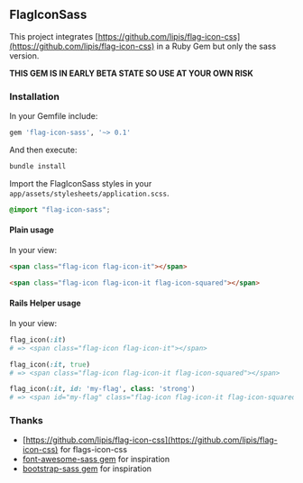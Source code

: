 FlagIconSass
---

This project integrates [https://github.com/lipis/flag-icon-css](https://github.com/lipis/flag-icon-css) in a Ruby Gem but only the sass version.

**THIS GEM IS IN EARLY BETA STATE SO USE AT YOUR OWN RISK**

### Installation

In your Gemfile include:

```ruby
gem 'flag-icon-sass', '~> 0.1'
```

And then execute:

```sh
bundle install
```

Import the FlagIconSass styles in your `app/assets/stylesheets/application.scss`.

```scss
@import "flag-icon-sass";
```

#### Plain usage

In your view:

```html
<span class="flag-icon flag-icon-it"></span>
```

```html
<span class="flag-icon flag-icon-it flag-icon-squared"></span>
```

#### Rails Helper usage

In your view:

```ruby
flag_icon(:it)
# => <span class="flag-icon flag-icon-it"></span>
```

```ruby
flag_icon(:it, true)
# => <span class="flag-icon flag-icon-it flag-icon-squared"></span>
```

```ruby
flag_icon(:it, id: 'my-flag', class: 'strong')
# => <span id="my-flag" class="flag-icon flag-icon-it flag-icon-squared strong"></span>
```

### Thanks

* [https://github.com/lipis/flag-icon-css](https://github.com/lipis/flag-icon-css) for flags-icon-css
* [font-awesome-sass gem](https://github.com/FortAwesome/font-awesome-sass) for inspiration
* [bootstrap-sass gem](https://github.com/twbs/bootstrap-sass) for inspiration
